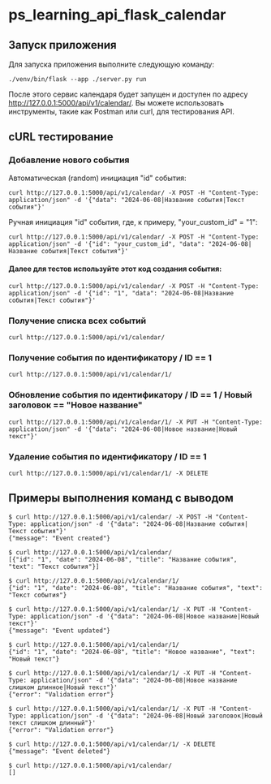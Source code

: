 # ps_learning_api_flask_calendar

## Запуск приложения

Для запуска приложения выполните следующую команду:

```
./venv/bin/flask --app ./server.py run
```

После этого сервис календаря будет запущен и доступен по адресу http://127.0.0.1:5000/api/v1/calendar/. Вы можете использовать инструменты, такие как Postman или curl, для тестирования API.

## cURL тестирование

### Добавление нового события

Автоматическая (random) инициация "id" события:
```
curl http://127.0.0.1:5000/api/v1/calendar/ -X POST -H "Content-Type: application/json" -d '{"data": "2024-06-08|Название события|Текст события"}'
```
Ручная инициация "id" события, где, к примеру, "your_custom_id" = "1":
```
curl http://127.0.0.1:5000/api/v1/calendar/ -X POST -H "Content-Type: application/json" -d '{"id": "your_custom_id", "data": "2024-06-08|Название события|Текст события"}'

```
#### Далее для тестов используйте этот код создания события:
```
curl http://127.0.0.1:5000/api/v1/calendar/ -X POST -H "Content-Type: application/json" -d '{"id": "1", "data": "2024-06-08|Название события|Текст события"}'

```

### Получение списка всех событий
```
curl http://127.0.0.1:5000/api/v1/calendar/
```

### Получение события по идентификатору / ID == 1
```
curl http://127.0.0.1:5000/api/v1/calendar/1/
```

### Обновление события по идентификатору / ID == 1 / Новый заголовок == "Новое название"
```
curl http://127.0.0.1:5000/api/v1/calendar/1/ -X PUT -H "Content-Type: application/json" -d '{"data": "2024-06-08|Новое название|Новый текст"}'
```

### Удаление события по идентификатору / ID == 1
```
curl http://127.0.0.1:5000/api/v1/calendar/1/ -X DELETE
```

## Примеры выполнения команд с выводом

```
$ curl http://127.0.0.1:5000/api/v1/calendar/ -X POST -H "Content-Type: application/json" -d '{"data": "2024-06-08|Название события|Текст события"}'
{"message": "Event created"}

$ curl http://127.0.0.1:5000/api/v1/calendar/
[{"id": "1", "date": "2024-06-08", "title": "Название события", "text": "Текст события"}]

$ curl http://127.0.0.1:5000/api/v1/calendar/1/
{"id": "1", "date": "2024-06-08", "title": "Название события", "text": "Текст события"}

$ curl http://127.0.0.1:5000/api/v1/calendar/1/ -X PUT -H "Content-Type: application/json" -d '{"data": "2024-06-08|Новое название|Новый текст"}'
{"message": "Event updated"}

$ curl http://127.0.0.1:5000/api/v1/calendar/1/
{"id": "1", "date": "2024-06-08", "title": "Новое название", "text": "Новый текст"}

$ curl http://127.0.0.1:5000/api/v1/calendar/1/ -X PUT -H "Content-Type: application/json" -d '{"data": "2024-06-08|Новое название слишком длинное|Новый текст"}'
{"error": "Validation error"}

$ curl http://127.0.0.1:5000/api/v1/calendar/1/ -X PUT -H "Content-Type: application/json" -d '{"data": "2024-06-08|Новый заголовок|Новый текст слишком длинный"}'
{"error": "Validation error"}

$ curl http://127.0.0.1:5000/api/v1/calendar/1/ -X DELETE
{"message": "Event deleted"}

$ curl http://127.0.0.1:5000/api/v1/calendar/
[]
```
